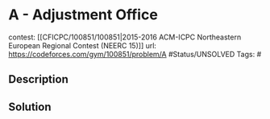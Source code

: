 # A - Adjustment Office

contest: [[CFICPC/100851/100851|2015-2016 ACM-ICPC Northeastern European Regional Contest (NEERC 15)]]
url: https://codeforces.com/gym/100851/problem/A
#Status/UNSOLVED
Tags: #

## Description

## Solution

